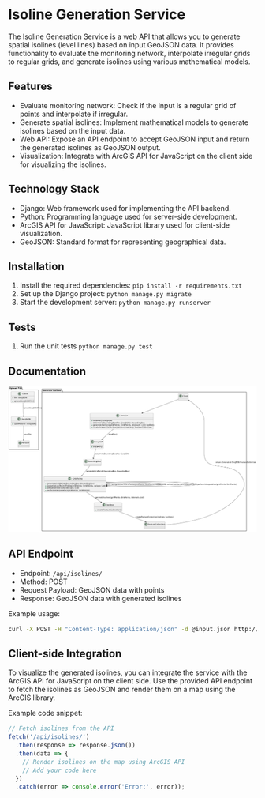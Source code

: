 # Isoline Generation Service

The Isoline Generation Service is a web API that allows you to generate spatial isolines (level lines) based on input GeoJSON data. It provides functionality to evaluate the monitoring network, interpolate irregular grids to regular grids, and generate isolines using various mathematical models.

## Features

- Evaluate monitoring network: Check if the input is a regular grid of points and interpolate if irregular.
- Generate spatial isolines: Implement mathematical models to generate isolines based on the input data.
- Web API: Expose an API endpoint to accept GeoJSON input and return the generated isolines as GeoJSON output.
- Visualization: Integrate with ArcGIS API for JavaScript on the client side for visualizing the isolines.

## Technology Stack

- Django: Web framework used for implementing the API backend.
- Python: Programming language used for server-side development.
- ArcGIS API for JavaScript: JavaScript library used for client-side visualization.
- GeoJSON: Standard format for representing geographical data.

## Installation

1. Install the required dependencies: `pip install -r requirements.txt`
2. Set up the Django project: `python manage.py migrate`
3. Start the development server: `python manage.py runserver`

## Tests

1. Run the unit tests `python manage.py test`

## Documentation

![schema.jpg](docs%2Fschema.jpg)

## API Endpoint

- Endpoint: `/api/isolines/`
- Method: POST
- Request Payload: GeoJSON data with points
- Response: GeoJSON data with generated isolines

Example usage:

```bash
curl -X POST -H "Content-Type: application/json" -d @input.json http://localhost:8000/api/isolines/
```

## Client-side Integration

To visualize the generated isolines, you can integrate the service with the ArcGIS API for JavaScript on the client side. Use the provided API endpoint to fetch the isolines as GeoJSON and render them on a map using the ArcGIS library.

Example code snippet:

```javascript
// Fetch isolines from the API
fetch('/api/isolines/')
  .then(response => response.json())
  .then(data => {
    // Render isolines on the map using ArcGIS API
    // Add your code here
  })
  .catch(error => console.error('Error:', error));
```

